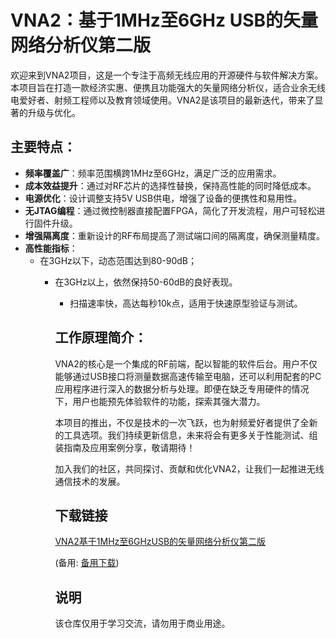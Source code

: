 # VNA2：基于1MHz至6GHz USB的矢量网络分析仪第二版

欢迎来到VNA2项目，这是一个专注于高频无线应用的开源硬件与软件解决方案。本项目旨在打造一款经济实惠、便携且功能强大的矢量网络分析仪，适合业余无线电爱好者、射频工程师以及教育领域使用。VNA2是该项目的最新迭代，带来了显著的升级与优化。

## 主要特点：

- **频率覆盖广**：频率范围横跨1MHz至6GHz，满足广泛的应用需求。
- **成本效益提升**：通过对RF芯片的选择性替换，保持高性能的同时降低成本。
- **电源优化**：设计调整支持5V USB供电，增强了设备的便携性和易用性。
- **无JTAG编程**：通过微控制器直接配置FPGA，简化了开发流程，用户可轻松进行固件升级。
- **增强隔离度**：重新设计的RF布局提高了测试端口间的隔离度，确保测量精度。
- **高性能指标**：
    - 在3GHz以下，动态范围达到80-90dB；
        - 在3GHz以上，依然保持50-60dB的良好表现。
            - 扫描速率快，高达每秒10k点，适用于快速原型验证与测试。

            ## 工作原理简介：

            VNA2的核心是一个集成的RF前端，配以智能的软件后台。用户不仅能够通过USB接口将测量数据高速传输至电脑，还可以利用配套的PC应用程序进行深入的数据分析与处理。即便在缺乏专用硬件的情况下，用户也能预先体验软件的功能，探索其强大潜力。

            本项目的推出，不仅是技术的一次飞跃，也为射频爱好者提供了全新的工具选项。我们持续更新信息，未来将会有更多关于性能测试、组装指南及应用案例分享，敬请期待！

            加入我们的社区，共同探讨、贡献和优化VNA2，让我们一起推进无线通信技术的发展。

            ## 下载链接
            [VNA2基于1MHz至6GHzUSB的矢量网络分析仪第二版](https://pan.quark.cn/s/86fbf9c186ea) 

            (备用: [备用下载](https://pan.baidu.com/s/1n4yXqK7v2Vm6S7F9lLSEvg?pwd=1234))

            ## 说明

            该仓库仅用于学习交流，请勿用于商业用途。
